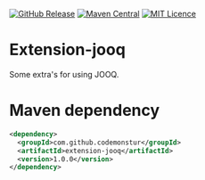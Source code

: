 [![GitHub Release](https://img.shields.io/github/release/codemonstur/extension-jooq.svg)](https://github.com/codemonstur/extension-jooq/releases)
[![Maven Central](https://maven-badges.herokuapp.com/maven-central/com.github.codemonstur/extension-jooq/badge.svg)](http://mvnrepository.com/artifact/com.github.codemonstur/extension-jooq)
[![MIT Licence](https://badges.frapsoft.com/os/mit/mit.svg?v=103)](https://opensource.org/licenses/mit-license.php)

# Extension-jooq

Some extra's for using JOOQ.

# Maven dependency

```xml
<dependency>
  <groupId>com.github.codemonstur</groupId>
  <artifactId>extension-jooq</artifactId>
  <version>1.0.0</version>
</dependency>
```
